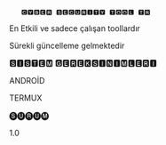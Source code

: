        🅲🆈🅱🅴🆁 🆂🅴🅲🆄🆁🅸🆃🆈 🆃🅾🅾🅻 🆃🆁

En Etkili ve sadece çalışan toollardır 

Sürekli güncelleme gelmektedir 


🆂🅸🆂🆃🅴🅼 🅶🅴🆁🅴🅺🆂🅸🅽🅸🅼🅻🅴🆁🅸 

ANDROİD

TERMUX

🅢🅤🅡🅤🅜

1.0 
